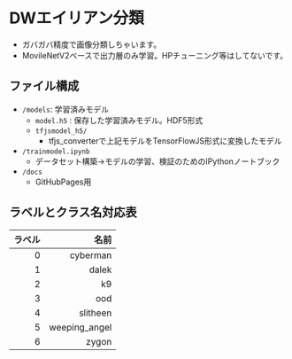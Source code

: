 # DWエイリアン分類
- ガバガバ精度で画像分類しちゃいます。
- MovileNetV2ベースで出力層のみ学習。HPチューニング等はしてないです。

## ファイル構成
- `/models`: 学習済みモデル
    - `model.h5` : 保存した学習済みモデル。HDF5形式
    - `tfjsmodel_h5/`
        - tfjs_converterで上記モデルをTensorFlowJS形式に変換したモデル
- `/trainmodel.ipynb`
    - データセット構築→モデルの学習、検証のためのIPythonノートブック    
- `/docs`
    - GitHubPages用


## ラベルとクラス名対応表
|ラベル|         名前|
|-----:|------------:|
|     0|     cyberman|
|     1|        dalek|
|     2|           k9|
|     3|          ood|
|     4|     slitheen|
|     5|weeping_angel|
|     6|        zygon|
